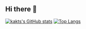 ## Hi there 👋
[![kakts's GitHub stats](https://github-readme-stats.vercel.app/api?username=kakts)](https://github.com/anuraghazra/github-readme-stats) [![Top Langs](https://github-readme-stats.vercel.app/api/top-langs/?username=kakts)](https://github.com/anuraghazra/github-readme-stats)
<!--
**kakts/kakts** is a ✨ _special_ ✨ repository because its `README.md` (this file) appears on your GitHub profile.

Here are some ideas to get you started:

- 🔭 I’m currently working on ...
- 🌱 I’m currently learning ...
- 👯 I’m looking to collaborate on ...
- 🤔 I’m looking for help with ...
- 💬 Ask me about ...
- 📫 How to reach me: ...
- 😄 Pronouns: ...
- ⚡ Fun fact: ...
-->

